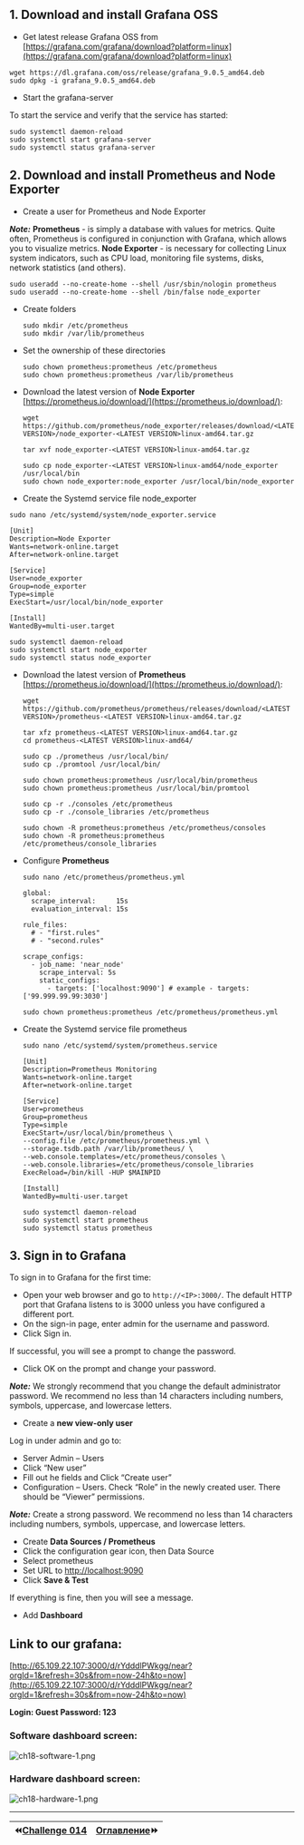 ## 1. Download and install Grafana OSS

- Get latest release Grafana OSS from [https://grafana.com/grafana/download?platform=linux](https://grafana.com/grafana/download?platform=linux)

```
wget https://dl.grafana.com/oss/release/grafana_9.0.5_amd64.deb
sudo dpkg -i grafana_9.0.5_amd64.deb
```

- Start the grafana-server

To start the service and verify that the service has started:

```
sudo systemctl daemon-reload
sudo systemctl start grafana-server
sudo systemctl status grafana-server
```

## 2. Download and install Prometheus and Node Exporter

- Create a user for Prometheus and Node Exporter

***Note:***
**Prometheus** - is simply a database with values for metrics. Quite often, Prometheus is configured in conjunction with Grafana, which allows you to visualize metrics.
**Node Exporter** - is necessary for collecting Linux system indicators, such as CPU load, monitoring file systems, disks, network statistics (and others).

```
sudo useradd --no-create-home --shell /usr/sbin/nologin prometheus
sudo useradd --no-create-home --shell /bin/false node_exporter
```

- Create folders
    
    ```
    sudo mkdir /etc/prometheus
    sudo mkdir /var/lib/prometheus
    ```
    

- Set the ownership of these directories
    
    ```
    sudo chown prometheus:prometheus /etc/prometheus
    sudo chown prometheus:prometheus /var/lib/prometheus
    ```
    

- Download the latest version of **Node Exporter** [https://prometheus.io/download/](https://prometheus.io/download/):
    
    ```
    wget https://github.com/prometheus/node_exporter/releases/download/<LATEST VERSION>/node_exporter-<LATEST VERSION>linux-amd64.tar.gz
    
    tar xvf node_exporter-<LATEST VERSION>linux-amd64.tar.gz
    
    sudo cp node_exporter-<LATEST VERSION>linux-amd64/node_exporter /usr/local/bin
    sudo chown node_exporter:node_exporter /usr/local/bin/node_exporter
    ```
    

- Create the Systemd service file node_exporter

```
sudo nano /etc/systemd/system/node_exporter.service
```

```
[Unit]
Description=Node Exporter
Wants=network-online.target
After=network-online.target

[Service]
User=node_exporter
Group=node_exporter
Type=simple
ExecStart=/usr/local/bin/node_exporter

[Install]
WantedBy=multi-user.target
```

```
sudo systemctl daemon-reload
sudo systemctl start node_exporter
sudo systemctl status node_exporter
```

- Download the latest version of **Prometheus** [https://prometheus.io/download/](https://prometheus.io/download/):
    
    ```
    wget https://github.com/prometheus/prometheus/releases/download/<LATEST VERSION>/prometheus-<LATEST VERSION>linux-amd64.tar.gz
    
    tar xfz prometheus-<LATEST VERSION>linux-amd64.tar.gz
    cd prometheus-<LATEST VERSION>linux-amd64/
    
    sudo cp ./prometheus /usr/local/bin/
    sudo cp ./promtool /usr/local/bin/
    
    sudo chown prometheus:prometheus /usr/local/bin/prometheus
    sudo chown prometheus:prometheus /usr/local/bin/promtool
    
    sudo cp -r ./consoles /etc/prometheus
    sudo cp -r ./console_libraries /etc/prometheus
    
    sudo chown -R prometheus:prometheus /etc/prometheus/consoles
    sudo chown -R prometheus:prometheus /etc/prometheus/console_libraries
    ```
    

- Configure **Prometheus**
    
    ```
    sudo nano /etc/prometheus/prometheus.yml
    ```
    
    ```
    global:
      scrape_interval:     15s
      evaluation_interval: 15s
    
    rule_files:
      # - "first.rules"
      # - "second.rules"
    
    scrape_configs:
      - job_name: 'near_node'
        scrape_interval: 5s
        static_configs:
          - targets: ['localhost:9090'] # example - targets: ['99.999.99.99:3030']
    ```
    
    ```
    sudo chown prometheus:prometheus /etc/prometheus/prometheus.yml
    ```
    

- Create the Systemd service file prometheus
    
    ```
    sudo nano /etc/systemd/system/prometheus.service
    ```
    
    ```
    [Unit]
    Description=Prometheus Monitoring
    Wants=network-online.target
    After=network-online.target
    
    [Service]
    User=prometheus
    Group=prometheus
    Type=simple
    ExecStart=/usr/local/bin/prometheus \
    --config.file /etc/prometheus/prometheus.yml \
    --storage.tsdb.path /var/lib/prometheus/ \
    --web.console.templates=/etc/prometheus/consoles \
    --web.console.libraries=/etc/prometheus/console_libraries
    ExecReload=/bin/kill -HUP $MAINPID
    
    [Install]
    WantedBy=multi-user.target
    ```
    
    ```
    sudo systemctl daemon-reload
    sudo systemctl start prometheus
    sudo systemctl status prometheus
    ```
    

## 3. Sign in to Grafana

To sign in to Grafana for the first time:

- Open your web browser and go to `http://<IP>:3000/`. The default HTTP port that Grafana listens to is 3000 unless you have configured a different port.
- On the sign-in page, enter admin for the username and password.
- Click Sign in.

If successful, you will see a prompt to change the password.

- Click OK on the prompt and change your password.

***Note:*** We strongly recommend that you change the default administrator password. We recommend no less than 14 characters including numbers, symbols, uppercase, and lowercase letters.

- Create a **new view-only user**

Log in under admin and go to:

- Server Admin – Users
- Click “New user”
- Fill out he fields and Click “Create user”
- Configuration – Users. Check “Role” in the newly created user. There should be “Viewer” permissions.

***Note:*** Create a strong password. We recommend no less than 14 characters including numbers, symbols, uppercase, and lowercase letters.

- Create **Data Sources / Prometheus**
- Click the configuration gear icon, then Data Source
- Select prometheus
- Set URL to [http://localhost:9090](http://localhost:9090/)
- Click **Save & Test**

If everything is fine, then you will see a message.

- Add **Dashboard**

## Link to our grafana:

[http://65.109.22.107:3000/d/rYdddlPWkgg/near?orgId=1&refresh=30s&from=now-24h&to=now](http://65.109.22.107:3000/d/rYdddlPWkgg/near?orgId=1&refresh=30s&from=now-24h&to=now)

**Login: Guest
Password: 123**

### Software dashboard screen:

![ch18-software-1.png](https://github.com/BTCSecure/stakewars-3/blob/main/images/challenge-018/ch18-software-1.png)

### Hardware dashboard screen:

![ch18-hardware-1.png](https://github.com/BTCSecure/stakewars-3/blob/main/images/challenge-018/ch18-hardware-1.png)
***
⏪[Challenge 014](https://github.com/BTCSecure/stakewars-3/blob/main/challenge-014.md)     | [Оглавление](https://github.com/BTCSecure/stakewars-3)⏩
:---|---:
